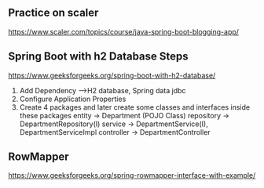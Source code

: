 
## Practice on scaler 
https://www.scaler.com/topics/course/java-spring-boot-blogging-app/

## Spring Boot with h2 Database Steps
https://www.geeksforgeeks.org/spring-boot-with-h2-database/

1. Add Dependency -->H2 database, Spring data jdbc
2. Configure Application Properties
3. Create 4 packages and later create some classes and interfaces inside these packages 
entity -> Department (POJO Class)
repository -> DepartmentRepository(I)
service -> DepartmentService(I), DepartmentServiceImpl 
controller -> DepartmentController


## RowMapper
https://www.geeksforgeeks.org/spring-rowmapper-interface-with-example/